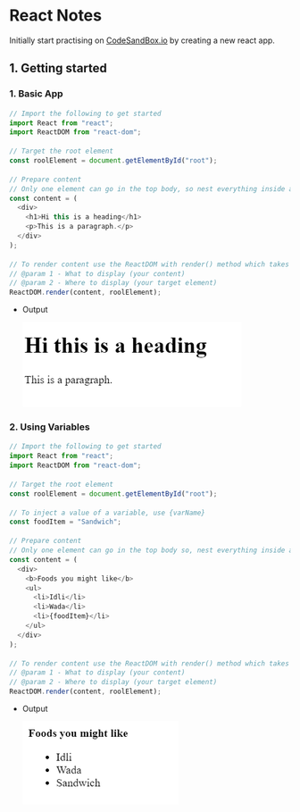 # React Notes

Initially start practising on [CodeSandBox.io](https://codesandbox.io/) by creating a new react app.

## 1. Getting started
### 1. Basic App
```javascript
// Import the following to get started
import React from "react";
import ReactDOM from "react-dom";

// Target the root element
const roolElement = document.getElementById("root");

// Prepare content
// Only one element can go in the top body, so nest everything inside a div
const content = (
  <div>
    <h1>Hi this is a heading</h1>
    <p>This is a paragraph.</p>
  </div>
);

// To render content use the ReactDOM with render() method which takes 2 params
// @param 1 - What to display (your content)
// @param 2 - Where to display (your target element)
ReactDOM.render(content, roolElement);
```

- Output

    ![Basic App](images/basic1.png)



### 2. Using Variables
```javascript
// Import the following to get started
import React from "react";
import ReactDOM from "react-dom";

// Target the root element
const roolElement = document.getElementById("root");

// To inject a value of a variable, use {varName} 
const foodItem = "Sandwich";

// Prepare content
// Only one element can go in the top body so, nest everything inside a div
const content = (
  <div>
    <b>Foods you might like</b>
    <ul>
      <li>Idli</li>
      <li>Wada</li>
      <li>{foodItem}</li>
    </ul>
  </div>
);

// To render content use the ReactDOM with render() method which takes 2 params
// @param 1 - What to display (your content)
// @param 2 - Where to display (your target element)
ReactDOM.render(content, roolElement);

```

- Output

    ![Basic App](images/basic2.png)
